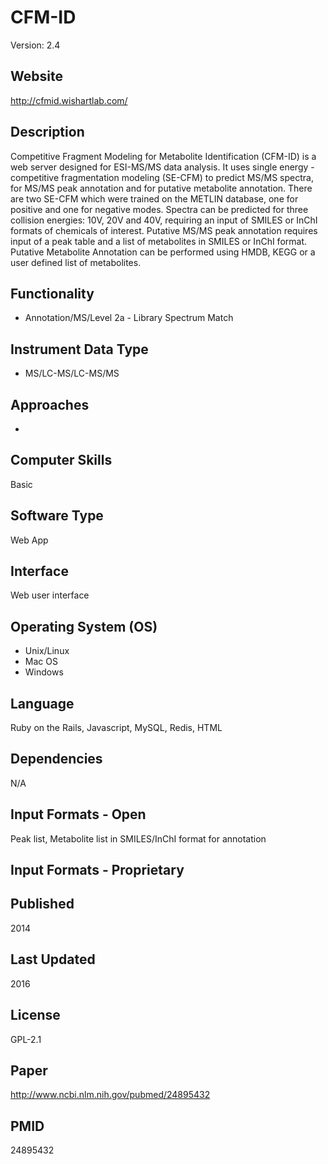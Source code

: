# CFM-ID
Version: 2.4

## Website
http://cfmid.wishartlab.com/

## Description
Competitive Fragment Modeling for Metabolite Identification (CFM-ID) is a web server designed for ESI-MS/MS data analysis. It uses single energy - competitive fragmentation modeling (SE-CFM) to predict MS/MS spectra, for MS/MS peak annotation and for putative metabolite annotation. There are two SE-CFM which were trained on the METLIN database, one for positive and one for negative modes. Spectra can be predicted for three collision energies: 10V, 20V and 40V, requiring an input of SMILES or InChI formats of chemicals of interest. Putative MS/MS peak annotation requires input of a peak table and a list of metabolites in SMILES or InChI format. Putative Metabolite Annotation can be performed using HMDB, KEGG or a user defined list of metabolites.

## Functionality
- Annotation/MS/Level 2a - Library Spectrum Match

## Instrument Data Type
- MS/LC-MS/LC-MS/MS

## Approaches
-

## Computer Skills
Basic

## Software Type
Web App

## Interface
Web user interface

## Operating System (OS)
- Unix/Linux
- Mac OS
- Windows

## Language
Ruby on the Rails, Javascript, MySQL, Redis, HTML

## Dependencies
N/A

## Input Formats - Open
Peak list, Metabolite list in SMILES/InChI format for annotation

## Input Formats - Proprietary

## Published
2014

## Last Updated
2016

## License
GPL-2.1

## Paper
http://www.ncbi.nlm.nih.gov/pubmed/24895432

## PMID
24895432
